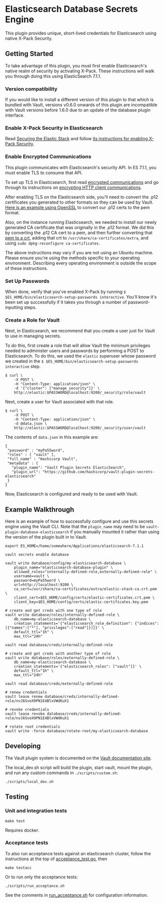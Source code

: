 # Elasticsearch Database Secrets Engine
This plugin provides unique, short-lived credentials for Elasticsearch using native X-Pack Security.

## Getting Started

To take advantage of this plugin, you must first enable Elasticsearch's native realm of security by activating X-Pack. These
instructions will walk you through doing this using ElasticSearch 7.1.1.

### Version compatibility

If you would like to install a different version of this plugin to that which is bundled with Vault, versions v0.6.0 onwards of this plugin are incompatible with Vault versions before 1.6.0 due to an update of the database plugin interface.

### Enable X-Pack Security in Elasticsearch

Read [Securing the Elastic Stack](https://www.elastic.co/guide/en/elastic-stack-overview/7.1/elasticsearch-security.html) and 
follow [its instructions for enabling X-Pack Security](https://www.elastic.co/guide/en/elasticsearch/reference/7.1/setup-xpack.html). 

### Enable Encrypted Communications

This plugin communicates with Elasticsearch's security API. In ES 7.1.1, you must enable TLS to consume that API.

To set up TLS in Elasticsearch, first read [encrypted communications](https://www.elastic.co/guide/en/elastic-stack-overview/7.1/encrypting-communications.html)
and go through its instructions on [encrypting HTTP client communications](https://www.elastic.co/guide/en/elasticsearch/reference/7.1/configuring-tls.html#tls-http). 

After enabling TLS on the Elasticsearch side, you'll need to convert the .p12 certificates you generated to other formats so they can be 
used by Vault. [Here is an example using OpenSSL](https://stackoverflow.com/questions/15144046/converting-pkcs12-certificate-into-pem-using-openssl) 
to convert our .p12 certs to the pem format.

Also, on the instance running Elasticsearch, we needed to install our newly generated CA certificate that was originally in the .p12 format.
We did this by converting the .p12 CA cert to a pem, and then further converting that 
[pem to a crt](https://stackoverflow.com/questions/13732826/convert-pem-to-crt-and-key), adding that crt to `/usr/share/ca-certificates/extra`, 
and using `sudo dpkg-reconfigure ca-certificates`.

The above instructions may vary if you are not using an Ubuntu machine. Please ensure you're using the methods specific to your operating
environment. Describing every operating environment is outside the scope of these instructions.

### Set Up Passwords

When done, verify that you've enabled X-Pack by running `$ $ES_HOME/bin/elasticsearch-setup-passwords interactive`. You'll
know it's been set up successfully if it takes you through a number of password-inputting steps.

### Create a Role for Vault

Next, in Elasticsearch, we recommend that you create a user just for Vault to use in managing secrets.

To do this, first create a role that will allow Vault the minimum privileges needed to administer users and passwords by performing a
POST to Elasticsearch. To do this, we used the `elastic` superuser whose password we created in the
`$ $ES_HOME/bin/elasticsearch-setup-passwords interactive` step.

```
$ curl \
    -X POST \
    -H "Content-Type: application/json" \
    -d '{"cluster": ["manage_security"]}' \
    http://elastic:$PASSWORD@localhost:9200/_security/role/vault
```

Next, create a user for Vault associated with that role.

```
$ curl \
    -X POST \
    -H "Content-Type: application/json" \
    -d @data.json \
    http://elastic:$PASSWORD@localhost:9200/_security/user/vault
```

The contents of `data.json` in this example are:
```
{
 "password" : "myPa55word",
 "roles" : [ "vault" ],
 "full_name" : "Hashicorp Vault",
 "metadata" : {
   "plugin_name": "Vault Plugin Secrets ElasticSearch",
   "plugin_url": "https://github.com/hashicorp/vault-plugin-secrets-elasticsearch"
 }
}
```

Now, Elasticsearch is configured and ready to be used with Vault.

## Example Walkthrough

Here is an example of how to successfully configure and use this secrets engine using the Vault CLI. Note that the 
`plugin_name` may need to be `vault-plugin-database-elasticsearch` if you manually mounted it rather than using the
version of the plugin built in to Vault.
```
export ES_HOME=/home/somewhere/Applications/elasticsearch-7.1.1

vault secrets enable database

vault write database/config/my-elasticsearch-database \
    plugin_name="elasticsearch-database-plugin" \
    allowed_roles="internally-defined-role,externally-defined-role" \
    username=vault \
    password=myPa55word \
    url=http://localhost:9200 \
    ca_cert=/usr/share/ca-certificates/extra/elastic-stack-ca.crt.pem \
    client_cert=$ES_HOME/config/certs/elastic-certificates.crt.pem \
    client_key=$ES_HOME/config/certs/elastic-certificates.key.pem
    
# create and get creds with one type of role
vault write database/roles/internally-defined-role \
    db_name=my-elasticsearch-database \
    creation_statements='{"elasticsearch_role_definition": {"indices": [{"names":["*"], "privileges":["read"]}]}}' \
    default_ttl="1h" \
    max_ttl="24h"
    
vault read database/creds/internally-defined-role
    
# create and get creds with another type of role
vault write database/roles/externally-defined-role \
    db_name=my-elasticsearch-database \
    creation_statements='{"elasticsearch_roles": ["vault"]}' \
    default_ttl="1h" \
    max_ttl="24h"

vault read database/creds/externally-defined-role

# renew credentials
vault lease renew database/creds/internally-defined-role/nvJ6SveX9PN1E4BlxVWdKuX1

# revoke credentials
vault lease revoke database/creds/internally-defined-role/nvJ6SveX9PN1E4BlxVWdKuX1

# rotate root credentials
vault write -force database/rotate-root/my-elasticsearch-database
```

## Developing

The Vault plugin system is documented on the [Vault documentation site](https://www.vaultproject.io/docs/internals/plugins.html).

The local_dev.sh script will build the plugin, start vault, mount the plugin,
and run any custom commands in `./scripts/custom.sh`:

```console
./scripts/local_dev.sh
```

## Testing

### Unit and integration tests

```console
make test
```

Requires docker.

### Acceptance tests

To also run acceptance tests against an elasticsearch cluster, follow the
instructions at the top of [acceptance_test.go](./acceptance_test.go), then

```console
make testacc
```

Or to run only the acceptance tests:

```console
./scripts/run_acceptance.sh
```

See the comments in [run_acceptance.sh](./scripts/run_acceptance.sh) for
configuration information.

